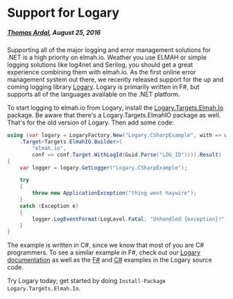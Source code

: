# Support for Logary##### [Thomas Ardal](http://elmah.io/about/), August 25, 2016Supporting all of the major logging and error management solutions for .NET is a high priority on elmah.io. Weather you use ELMAH or simple logging solutions like log4net and Serilog, you should get a great experience combining them with elmah.io. As the first online error management system out there, we recently released support for the up and coming logging library [Logary](https://logary.github.io/). Logary is primarily written in F#, but supports all of the languages available on the .NET platform.To start logging to elmah.io from Logary, install the [Logary.Targets.Elmah.Io](https://www.nuget.org/packages/Logary.Targets.Elmah.Io/) package. Be aware that there's a Logary.Targets.ElmahIO package as well. That's for the old version of Logary. Then add some code:```csharpusing (var logary = LogaryFactory.New("Logary.CSharpExample", with => with    .Target<Targets.ElmahIO.Builder>(
        "elmah.io",        conf => conf.Target.WithLogId(Guid.Parse("LOG_ID")))).Result){    var logger = logary.GetLogger("Logary.CSharpExample");    try    {        throw new ApplicationException("thing went haywire");    }    catch (Exception e)    {        logger.LogEventFormat(LogLevel.Fatal, "Unhandled {exception}!", e);    }}```The example is written in C#, since we know that most of you are C# programmers. To see a similar example in F#, check out our [Logary documentation](http://docs.elmah.io/logging-to-elmah-io-from-logary/) as well as the [F#](https://github.com/logary/logary/tree/master/examples/Logary.ElmahIO)  and [C#](https://github.com/logary/logary/tree/master/examples/Logary.ElmahIO.CSharpExample) examples in the Logary source code.Try Logary today; get started by doing `Install-Package Logary.Targets.Elmah.Io`.